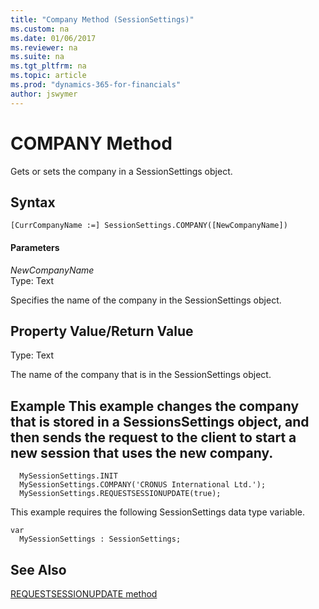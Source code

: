 ```yaml
---
title: "Company Method (SessionSettings)"
ms.custom: na
ms.date: 01/06/2017
ms.reviewer: na
ms.suite: na
ms.tgt_pltfrm: na
ms.topic: article
ms.prod: "dynamics-365-for-financials"
author: jswymer
---
```

# COMPANY Method
Gets or sets the company in a SessionSettings object.  

## Syntax  

```  
[CurrCompanyName :=] SessionSettings.COMPANY([NewCompanyName])  
```  

#### Parameters  
*NewCompanyName*  
Type: Text  

Specifies the name of the company in the SessionSettings object.  

## Property Value/Return Value  
Type: Text  

The name of the company that is in the SessionSettings object.  

## Example  This example changes the company that is stored in a SessionsSettings object, and then sends the request to the client to start a new session that uses the new company.

```  
  MySessionSettings.INIT
  MySessionSettings.COMPANY('CRONUS International Ltd.');
  MySessionSettings.REQUESTSESSIONUPDATE(true);  
```  

This example requires the following SessionSettings data type variable.
```
var
  MySessionSettings : SessionSettings;
```  

## See Also  
[REQUESTSESSIONUPDATE method](devenv-requestsessionupdate-method.md)  
